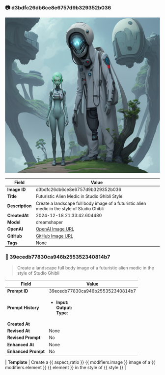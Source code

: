 

### 📷 d3bdfc26db6ce8e6757d9b329352b036 


![data.id](./d3bdfc26db6ce8e6757d9b329352b036.jpg)


| Field          | Value                                                                                                                     |
|----------------|---------------------------------------------------------------------------------------------------------------------------|
| **Image ID**             | d3bdfc26db6ce8e6757d9b329352b036                                                                                                             |
| **Title**           | Futuristic Alien Medic in Studio Ghibli Style                                                                                                       |
| **Description**           | Create a landscape full body image of a futuristic alien medic in the style of Studio Ghibli                                                                                                       |
| **CreatedAt**        | 2024-12-18 21:33:42.604480                                                                                                        |
| **Model**        | dreamshaper                                                                                                        |
| **OpenAI**         | [OpenAI Image URL](http://192.168.1.85:8081/generated-images/b642931051689.png)                                                                                |
| **GitHub**         | [GitHub Image URL](https://raw.githubusercontent.com/Caneta-Silva/weeb/refs/heads/main/images/d3bdfc26db6ce8e6757d9b329352b036/d3bdfc26db6ce8e6757d9b329352b036.jpg)                                                                                |
| **Tags**       | None                                                                                                                   |

### 📜 39ecedb77830ca946b255352340814b7

> Create a landscape full body image of a futuristic alien medic in the style of Studio Ghibli

| Field          | Value                                                                                                                                                                      |
|----------------|----------------------------------------------------------------------------------------------------------------------------------------------------------------------------|
| **Prompt ID**  | 39ecedb77830ca946b255352340814b7                                                                                                                                                            |
| **Prompt History** | <ul><li>**Input:**  <br> **Output:**  <br> **Type:** </li></ul> |
| **Created At** |                                                                                                                                                    |
| **Revised At** | None                                                                                                                                                   |
| **Revised Prompt** | No                                                                                                                                                                      |
| **Enhanced At** | None                                                                                                                                                  |
| **Enhanced Prompt** | No                                                                                                                                                                    |

| **Template**   | Create a {{ aspect_ratio }} {{ modifiers.image }} image of a {{ modifiers.element }} {{ element }} in the style of {{ style }}                                                                                                                                           |



